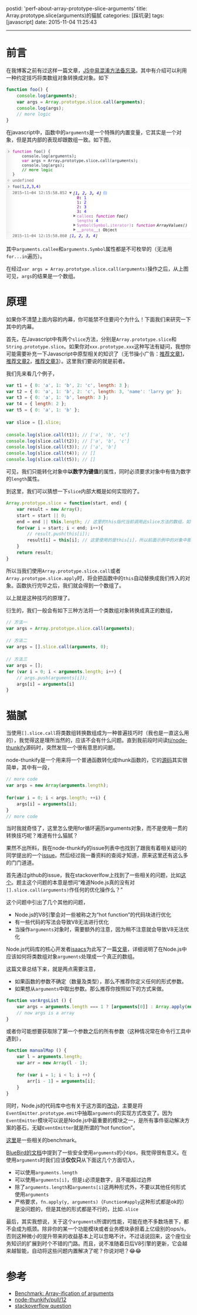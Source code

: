 postid: 'perf-about-array-prototype-slice-arguments'
title: Array.prototype.slice(arguments)的猫腻
categories: [踩坑录]
tags: [javascript]
date: 2015-11-04 11:25:43

---

# 前言

在我博客之前有过这样一篇文章，[JS中易混淆方法备忘录](http://gejiawen.github.io/2015/04/02/confused-methods-in-javascript)。其中有介绍可以利用一种约定技巧将类数组对象转换成对象。如下

```javascript
function foo() {
    console.log(arguments);
    var args = Array.prototype.slice.call(arguments);
    console.log(args);
    // more logic
}
```

在javascript中，函数中的`arguments`是一个特殊的内置变量，它其实是一个对象，但是其内部的表现却跟数组一致。如下图，

![](/res/perf-about-array-prototype-slice-arguments/001.png)

其中`arguments.callee`和`arguments.Symbol`属性都是不可枚举的（无法用`for...in`遍历）。

在经过`var args = Array.prototype.slice.call(arguments)`操作之后，从上图可见，`args`的结果是一个数组。

# 原理

如果你不清楚上面内容的内幕，你可能禁不住要问个为什么！下面我们来研究一下其中的内幕。

首先，在Javascript中有两个`slice`方法，分别是`Array.prototype.slice`和`String.prototype.slice`。如果你对`xxx.prototype.xxx`这种写法有疑问，我想你可能需要补充一下Javascript中原型相关的知识了（无节操小广告：[推荐文章1](http://gejiawen.github.io/2014/09/29/ecmascript-inherit/)，[推荐文章2](http://gejiawen.github.io/2014/10/16/prototype-inherit-in-javascript/)，[推荐文章3](http://gejiawen.github.io/2015/03/18/different-from-proto-and-prototype/)）。这里我们要说的就是前者。

我们先来看几个例子，

```javascript
var t1 = { 0: 'a', 1: 'b', 2: 'c', length: 3 };
var t2 = { 0: 'a', 1: 'b', 2: 'c', length: 3, 'name': 'larry ge' };
var t3 = { 0: 'a', 1: 'b', length: 3 };
var t4 = { length: 2 };
var t5 = { 0: 'a', 1: 'b' };

var slice = [].slice;

console.log(slice.call(t1)); // ['a', 'b', 'c']
console.log(slice.call(t2)); // ['a', 'b', 'c']
console.log(slice.call(t3)); // ['a', 'b']
console.log(slice.call(t4)); // []
console.log(slice.call(t5)); // []
```

可见，我们只能转化对象中**以数字为键值**的属性，同时必须要求对象中有值为数字的`length`属性。

到这里，我们可以猜想一下`slice`内部大概是如何实现的了。

```javascript
Array.prototype.slice = function(start, end) {
    var result = new Array();
    start = start || 0;
    end = end || this.length; // 这里的this指代当前调用此slice方法的数组，如果使用call或者apply，这个this将会被重定向。这也就是为何在没有end参数的情况下，必须要有length属性的原因
    for(var i = start; i < end; i++){
        // result.push(this[i]);
        result[i] = this[i]; // 这里使用的是this[i]，所以前面示例中的对象中那些不是以数字为键的属性都是拿不到的
    }
    return result;
}
```

所以当我们使用`Array.prototype.slice.call`或者`Array.prototype.slice.apply`时，将会把函数中的`this`自动替换成我们传入的对象。函数执行完毕之后，我们就会得到一个数组了。

以上就是这种技巧的原理了。

衍生的，我们一般会有如下三种方法将一个类数组对象转换成真正的数组，

```javascript
// 方法一
var args = Array.prototype.slice.call(arguments);

// 方法二
var args = [].slice.call(arguments, 0);

// 方法三
var args = []; 
for (var i = 0; i < arguments.length; i++) { 
    // args.push(arguments[i]);
    args[i] = arguments[i]
}
```

# 猫腻

当使用`[].slice.call`将类数组转换数组成为一种普遍技巧时（我也是一直这么用的），我觉得这是理所当然的，应该不会有什么问题。直到我前段时间读[tj/node-thunkify](https://github.com/tj/node-thunkify)源码时，突然发现一个很有意思的问题。

node-thunkify是一个用来将一个普通函数转化成thunk函数的，它的[源码](https://github.com/tj/node-thunkify/blob/master/index.js)其实很简单，其中有一段，

```javascript
// more code
var args = new Array(arguments.length);

for(var i = 0; i < args.length; ++i) {
    args[i] = arguments[i];
}
// more code
```

当时我就奇怪了，这里怎么使用for循环遍历arguments对象，而不是使用一贯的转换技巧呢？难道有什么猫腻？

果然不出所料，我在node-thunkify的issue列表中也找到了跟我有着相关疑问的同学提出的一个[issue](https://github.com/tj/node-thunkify/issues/13)。然后经过我一番资料的查阅才知道，原来这里还有这么多的门门道道。

首先通过github的issue，我在stackoverlfow上找到了一些相关的问题，比如[这个](http://stackoverflow.com/questions/23509312/does-node-js-really-not-optimize-calls-to-slice-callarguments)。题主这个问题的本意是想问“难道Node.js真的没有对`[].slice.call(arguments)`作任何的优化操作么？”

这个问题中引出了几个其他的问题，

- Node.js的V8引擎会对一些被称之为“hot function”的代码块进行优化
- 有一些代码的写法会导致V8无法进行优化
- 当操作`arguments`对象时，需要额外的注意，因为稍不注意就会导致V8无法优化

Node.js代码库的核心开发者[isaacs](https://github.com/isaacs)为此写了一篇[文章](http://blog.izs.me/post/7746314700/benchmark-array-ification-of-arguments)，详细说明了在Node.js中应该如何将类数组对象`arguments`处理成一个真正的数组。

这篇文章总结下来，就是两点需要注意，

- 如果函数的参数不确定（数量及类型），那么不推荐你定义任何的形式参数。
- 如果想从`arguments`中取出参数。那么推荐你按照如下的方式来做。

```javascript
function varArgsList () {
    var args = arguments.length === 1 ? [arguments[0]] : Array.apply(null, arguments);
    // now args is a array
}
```

或者你可能想要获取除了第一个参数之后的所有参数（这种情况常在命令行工具中遇到），

```javascript
function manualMap () {
    var l = arguments.length;
    var arr = new Array(l - 1);
    
    for (var i = 1; i < l; i ++) {
        arr[i - 1] = arguments[i];
    }
}
```

同时，Node.js的代码库中也有关于这方面的[改动](https://github.com/nodejs/node-v0.x-archive/commit/91f1b250ecb4fb8151cd17423dd4460652d0ce97)，主要是将`EventEmitter.prototype.emit`中抽取`arguments`的实现方式改变了。因为`EventEmitter`模块可以说是Node.js中最重要的模块之一，是所有事件驱动解决方案的基石，无疑`EventEmitter`就是所谓的“hot function”。


[这里](http://jsperf.com/213213213)是一些相关的benchmark。

[BlueBird的文档](https://github.com/petkaantonov/bluebird/wiki/Optimization-killers#3-managing-arguments)中提到了一些安全使用`arguments`的小tips，我觉得很有意义。在使用`arguments`时我们应该**仅仅只**从下面这几个方面切入，

- 可以使用`arguments.length`
- 可以使用`arguments[i]`，但是`i`必须是数字，且不能超过边界
- 除了`arguments.length`和`arguments[i]`这两种形式外，不要以其他任何形式使用`arguments`
- 严格要求，`fn.apply(y, arguments)`（`Function#apply`这种形式都是ok的）是没问题的，但是其他的形式都是不行的，比如`.slice`



最后，其实我想说，关于这个`arguments`所谓的性能，可能在绝不多数场景下，都不会成为瓶颈。除非你的某一个功能模块或者业务模块承担着上亿级别的ops/s，否则这种微小的提升带来的收益基本上可以忽略不计。不过话说回来，这个座位业务知识的扩展到时个不错的门路。而且，说不准随着日后V8引擎的更新，它会越来越智能，自动将这些问题内置解决了呢？你说对吧？😂😂


# 参考

- [Benchmark: Array-ification of arguments](http://blog.izs.me/post/7746314700/benchmark-array-ification-of-arguments)
- [node-thunkify/pull/12](https://github.com/tj/node-thunkify/pull/12)
- [stackoverflow question](http://stackoverflow.com/questions/23509312/does-node-js-really-not-optimize-calls-to-slice-callarguments)




